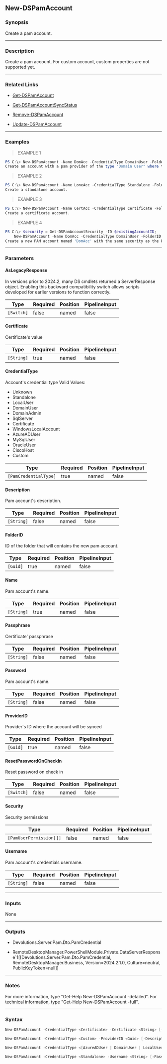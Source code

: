 New-DSPamAccount
----------------

### Synopsis
Create a pam account.

---

### Description

Create a pam account. For custom account, custom properties are not supported yet.

---

### Related Links
* [Get-DSPamAccount](Get-DSPamAccount)

* [Get-DSPamAccountSyncStatus](Get-DSPamAccountSyncStatus)

* [Remove-DSPamAccount](Remove-DSPamAccount)

* [Update-DSPamAccount](Update-DSPamAccount)

---

### Examples
> EXAMPLE 1

```PowerShell
PS C:\> New-DSPamAccount -Name DomAcc -CredentialType DomainUser -FolderID $folderID -Username MyUsername -Password Pa$$w0rd! -Description "My description" -ProviderID $providerID
Create an account with a pam provider of the type "Domain User" where the account will be synchronized.
```
> EXAMPLE 2

```PowerShell
PS C:\> New-DSPamAccount -Name LoneAcc -CredentialType Standalone -FolderID $folderID -Username MyUsername -Password Pa$$w0rd! -Description "My description"
Create a standalone account.
```
> EXAMPLE 3

```PowerShell
PS C:\> New-DSPamAccount -Name CertAcc -CredentialType Certificate -FolderID $folderID -Certificate "certificateValue" -Passphrase "passphraseValue"
Create a certificate account.
```
> EXAMPLE 4

```PowerShell
PS C:\> $security = Get-DSPamAccountSecurity -ID $existingAccountID;
    New-DSPamAccount -Name DomAcc -CredentialType DomainUser -FolderID $folderID -Username MyUsername -Password Pa$$w0rd! -ProviderID $providerID -Security $security
Create a new PAM account named 'DomAcc' with the same security as the PAM account whose ID is stored in $existingAccountID
```

---

### Parameters
#### **AsLegacyResponse**
In versions prior to 2024.2, many DS cmdlets returned a ServerResponse object. Enabling this backward compatibility switch allows scripts developed for earlier versions to function correctly.

|Type      |Required|Position|PipelineInput|
|----------|--------|--------|-------------|
|`[Switch]`|false   |named   |false        |

#### **Certificate**
Certificate's value

|Type      |Required|Position|PipelineInput|
|----------|--------|--------|-------------|
|`[String]`|true    |named   |false        |

#### **CredentialType**
Account's credential type
Valid Values:

* Unknown
* Standalone
* LocalUser
* DomainUser
* DomainAdmin
* SqlServer
* Certificate
* WindowsLocalAccount
* AzureADUser
* MySqlUser
* OracleUser
* CiscoHost
* Custom

|Type                 |Required|Position|PipelineInput|
|---------------------|--------|--------|-------------|
|`[PamCredentialType]`|true    |named   |false        |

#### **Description**
Pam account's description.

|Type      |Required|Position|PipelineInput|
|----------|--------|--------|-------------|
|`[String]`|false   |named   |false        |

#### **FolderID**
ID of the folder that will contains the new pam account.

|Type    |Required|Position|PipelineInput|
|--------|--------|--------|-------------|
|`[Guid]`|true    |named   |false        |

#### **Name**
Pam account's name.

|Type      |Required|Position|PipelineInput|
|----------|--------|--------|-------------|
|`[String]`|true    |named   |false        |

#### **Passphrase**
Certificate' passphrase

|Type      |Required|Position|PipelineInput|
|----------|--------|--------|-------------|
|`[String]`|false   |named   |false        |

#### **Password**
Pam account's name.

|Type      |Required|Position|PipelineInput|
|----------|--------|--------|-------------|
|`[String]`|false   |named   |false        |

#### **ProviderID**
Provider's ID where the account will be synced

|Type    |Required|Position|PipelineInput|
|--------|--------|--------|-------------|
|`[Guid]`|true    |named   |false        |

#### **ResetPasswordOnCheckIn**
Reset password on check in

|Type      |Required|Position|PipelineInput|
|----------|--------|--------|-------------|
|`[Switch]`|false   |named   |false        |

#### **Security**
Security permissions

|Type                   |Required|Position|PipelineInput|
|-----------------------|--------|--------|-------------|
|`[PamUserPermission[]]`|false   |named   |false        |

#### **Username**
Pam account's credentials username.

|Type      |Required|Position|PipelineInput|
|----------|--------|--------|-------------|
|`[String]`|false   |named   |false        |

---

### Inputs
None

---

### Outputs
* Devolutions.Server.Pam.Dto.PamCredential

* RemoteDesktopManager.PowerShellModule.Private.DataServerResponse`1[[Devolutions.Server.Pam.Dto.PamCredential, RemoteDesktopManager.Business, Version=2024.2.1.0, Culture=neutral, PublicKeyToken=null]]

---

### Notes
For more information, type "Get-Help New-DSPamAccount -detailed". For technical information, type "Get-Help New-DSPamAccount -full".

---

### Syntax
```PowerShell
New-DSPamAccount -CredentialType <Certificate> -Certificate <String> [-Passphrase <String>] -FolderID <Guid> -Name <String> [-Security <PamUserPermission[]>] [-ResetPasswordOnCheckIn] [-AsLegacyResponse] [<CommonParameters>]
```
```PowerShell
New-DSPamAccount -CredentialType <Custom> -ProviderID <Guid> [-Description <String>] [-Password <String>] [-Username <String>] -FolderID <Guid> -Name <String> [-Security <PamUserPermission[]>] [-ResetPasswordOnCheckIn] [-AsLegacyResponse] [<CommonParameters>]
```
```PowerShell
New-DSPamAccount -CredentialType <[AzureADUser | DomainUser | LocalUser | SqlServer | WindowsLocalAccount]> -ProviderID <Guid> -Username <String> [-Description <String>] [-Password <String>] -FolderID <Guid> -Name <String> [-Security <PamUserPermission[]>] [-ResetPasswordOnCheckIn] [-AsLegacyResponse] [<CommonParameters>]
```
```PowerShell
New-DSPamAccount -CredentialType <Standalone> -Username <String> [-Password <String>] [-Description <String>] -FolderID <Guid> -Name <String> [-Security <PamUserPermission[]>] [-ResetPasswordOnCheckIn] [-AsLegacyResponse] [<CommonParameters>]
```

